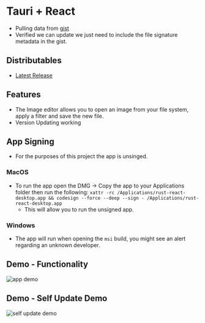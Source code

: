 # Tauri + React

- Pulling data from [gist](https://gist.github.com/Laszlo-Lazuer/d692fe74c651c06deb9e5bb8013811c2)
- Verified we can update we just need to include the file signature metadata in the gist.

## Distributables
- [Latest Release](https://github.com/Laszlo-Lazuer/rust-react-desktop/releases/latest)


## Features
- The Image editor allows you to open an image from your file system, apply a filter and save the new file.
- Version Updating working


## App Signing
- For the purposes of this project the app is unsinged.

### MacOS
- To run the app open the DMG -> Copy the app to your Applications folder then run the following:
```xattr -rc /Applications/rust-react-desktop.app && codesign --force --deep --sign - /Applications/rust-react-desktop.app```
  - This will allow you to run the unsigned app.

### Windows
- The app will run when opening the `msi` build, you might see an alert regarding an unknown developer.

## Demo - Functionality

![app demo](./img/demo_walkthrough.gif)

## Demo - Self Update Demo

![self update demo](./img/rust_app_self_update_demo.gif)

